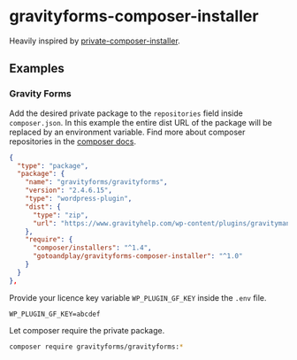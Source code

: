 # gravityforms-composer-installer

Heavily inspired by [private-composer-installer](https://github.com/ffraenz/private-composer-installer).

## Examples

### Gravity Forms

Add the desired private package to the `repositories` field inside `composer.json`. In this example the entire dist URL of the package will be replaced by an environment variable. Find more about composer repositories in the [composer docs](https://getcomposer.org/doc/05-repositories.md#repositories).

```json
{
  "type": "package",
  "package": {
    "name": "gravityforms/gravityforms",
    "version": "2.4.6.15",
    "type": "wordpress-plugin",
    "dist": {
      "type": "zip",
      "url": "https://www.gravityhelp.com/wp-content/plugins/gravitymanager/api.php?op=get_plugin&slug=gravityforms&key={%WP_PLUGIN_GF_KEY}"
    },
    "require": {
      "composer/installers": "^1.4",
      "gotoandplay/gravityforms-composer-installer": "^1.0"
    }
  }
},
```

Provide your licence key variable `WP_PLUGIN_GF_KEY` inside the `.env` file.

```
WP_PLUGIN_GF_KEY=abcdef
```

Let composer require the private package.

```bash
composer require gravityforms/gravityforms:*
```
